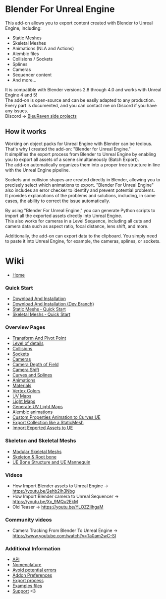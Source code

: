# Blender For Unreal Engine

This add-on allows you to export content created with Blender to Unreal Engine, including:

- Static Meshes
- Skeletal Meshes
- Animations (NLA and Actions)
- Alembic files
- Collisions / Sockets
- Splines
- Cameras
- Sequencer content
- And more...

It is compatible with Blender versions 2.8 through 4.0 and works with Unreal Engine 4 and 5!  
The add-on is open-source and can be easily adapted to any production.  
Every part is documented, and you can contact me on Discord if you have any issues.  
Discord -> [BleuRaven side projects](https://discord.gg/XuYeGCFtxa)


## How it works

Working on object packs for Unreal Engine with Blender can be tedious. That's why I created the add-on: "Blender for Unreal Engine."  
It simplifies the export process from Blender to Unreal Engine by enabling you to export all assets of a scene simultaneously (Batch Export).  
The add-on automatically organizes them into a proper tree structure in line with the Unreal Engine pipeline.

Sockets and collision shapes are created directly in Blender, allowing you to precisely select which animations to export. "Blender For Unreal Engine" also includes an error checker to identify and prevent potential problems.  
It provides explanations of the problems and solutions, including, in some cases, the ability to correct the issue automatically.

By using "Blender For Unreal Engine," you can generate Python scripts to import all the exported assets directly into Unreal Engine.  
This also works for cameras in a Level Sequence, including all cuts and camera data such as aspect ratio, focal distance, lens shift, and more.

Additionally, the add-on can export data to the clipboard. 
You simply need to paste it into Unreal Engine, for example, the cameras, splines, or sockets.

# Wiki
- [Home](https://github.com/xavier150/Blender-For-UnrealEngine-Addons/wiki)
### Quick Start
- [Download And Installation](https://github.com/xavier150/Blender-For-UnrealEngine-Addons/wiki/Download-And-Installation)
- [Download And Installation (Dev Branch)](https://github.com/xavier150/Blender-For-UnrealEngine-Addons/wiki/Download-And-Installation-From-Dev-Branch)
- [Static Meshs ‐ Quick Start](https://github.com/xavier150/Blender-For-UnrealEngine-Addons/wiki/Static-Meshs-‐-Quick-Start)
- [Skeletal Meshs ‐ Quick Start](https://github.com/xavier150/Blender-For-UnrealEngine-Addons/wiki/Skeletal-Meshs-‐-Quick-Start)
### Overview Pages
- [Transform And Pivot Point](https://github.com/xavier150/Blender-For-UnrealEngine-Addons/wiki/Transform-And-Pivot-Point)
- [Level of details](https://github.com/xavier150/Blender-For-UnrealEngine-Addons/wiki/Level-of-details)
- [Collisions](https://github.com/xavier150/Blender-For-UnrealEngine-Addons/wiki/Collisions)
- [Sockets](https://github.com/xavier150/Blender-For-UnrealEngine-Addons/wiki/Sockets)
- [Cameras](https://github.com/xavier150/Blender-For-UnrealEngine-Addons/wiki/Cameras)
- [Camera Depth of Field](https://github.com/xavier150/Blender-For-UnrealEngine-Addons/wiki/Camera-Depth-of-Field)
- [Camera Shift](https://github.com/xavier150/Blender-For-UnrealEngine-Addons/wiki/Camera-Shift)
- [Curves and Splines](https://github.com/xavier150/Blender-For-UnrealEngine-Addons/wiki/Curve-and-Spline)
- [Animations](https://github.com/xavier150/Blender-For-UnrealEngine-Addons/wiki/Animations)
- [Materials](https://github.com/xavier150/Blender-For-UnrealEngine-Addons/wiki/Material)
- [Vertex Colors](https://github.com/xavier150/Blender-For-UnrealEngine-Addons/wiki/Vertex-Color)
- [UV Maps](https://github.com/xavier150/Blender-For-UnrealEngine-Addons/wiki/UV-Maps)
- [Light Maps](https://github.com/xavier150/Blender-For-UnrealEngine-Addons/wiki/Light-Maps)
- [Generate UV Light Maps](https://github.com/xavier150/Blender-For-UnrealEngine-Addons/wiki/Generate-UV-Light-Maps)
- [Alembic animations](https://github.com/xavier150/Blender-For-UnrealEngine-Addons/wiki/Alembic)
- [Custom Properties Animation to Curves UE](https://github.com/xavier150/Blender-For-UnrealEngine-Addons/wiki/Custom-Properties-Animation-to-Curves-UE)
- [Export Collection like a StaticMesh](https://github.com/xavier150/Blender-For-UnrealEngine-Addons/wiki/Export-collection-like-a-StaticMesh)
- [Import Exported Assets to UE](https://github.com/xavier150/Blender-For-UnrealEngine-Addons/wiki/How-import-assets)
### Skeleton and Skeletal Meshs
- [Modular Skeletal Meshs](https://github.com/xavier150/Blender-For-UnrealEngine-Addons/wiki/Modular-skeletal-mesh)
- [Skeleton & Root bone](https://github.com/xavier150/Blender-For-UnrealEngine-Addons/wiki/Skeleton-&-Root-bone)
- [UE Bone Structure and UE Mannequin](https://github.com/xavier150/Blender-For-UnrealEngine-Addons/wiki/UE-Bone-Structure-and-UE-Mannequin)
### Videos
- How Import Blender assets to Unreal Engine -> https://youtu.be/2ehb2Ih3Nbg
- How Import Blender camera to Unreal Sequencer -> https://youtu.be/Xx_9MQu2EkM
- Old Teaser -> https://youtu.be/YLOZZIlhgaM
### Community videos
- Camera Tracking From Blender To Unreal Engine -> https://www.youtube.com/watch?v=Ta0am2wC-SI
### Additional Information
- [API](https://github.com/xavier150/Blender-For-UnrealEngine-Addons/wiki/API)
- [Nomenclature](https://github.com/xavier150/Blender-For-UnrealEngine-Addons/wiki/Nomenclature)
- [Avoid potential errors](https://github.com/xavier150/Blender-For-UnrealEngine-Addons/wiki/How-avoid-potential-errors)
- [Addon Preferences](https://github.com/xavier150/Blender-For-UnrealEngine-Addons/wiki/Addon-Preferences)
- [Export process](https://github.com/xavier150/Blender-For-UnrealEngine-Addons/wiki/Export-process)
- [Examples files](https://github.com/xavier150/Blender-For-UnrealEngine-Addons/wiki/Examples-files)
- [Support](https://github.com/xavier150/Blender-For-UnrealEngine-Addons/wiki/Support) <3
